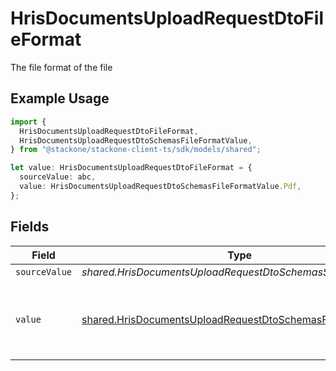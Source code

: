 # HrisDocumentsUploadRequestDtoFileFormat

The file format of the file

## Example Usage

```typescript
import {
  HrisDocumentsUploadRequestDtoFileFormat,
  HrisDocumentsUploadRequestDtoSchemasFileFormatValue,
} from "@stackone/stackone-client-ts/sdk/models/shared";

let value: HrisDocumentsUploadRequestDtoFileFormat = {
  sourceValue: abc,
  value: HrisDocumentsUploadRequestDtoSchemasFileFormatValue.Pdf,
};
```

## Fields

| Field                                                                                                                                           | Type                                                                                                                                            | Required                                                                                                                                        | Description                                                                                                                                     | Example                                                                                                                                         |
| ----------------------------------------------------------------------------------------------------------------------------------------------- | ----------------------------------------------------------------------------------------------------------------------------------------------- | ----------------------------------------------------------------------------------------------------------------------------------------------- | ----------------------------------------------------------------------------------------------------------------------------------------------- | ----------------------------------------------------------------------------------------------------------------------------------------------- |
| `sourceValue`                                                                                                                                   | *shared.HrisDocumentsUploadRequestDtoSchemasSourceValue*                                                                                        | :heavy_minus_sign:                                                                                                                              | N/A                                                                                                                                             | abc                                                                                                                                             |
| `value`                                                                                                                                         | [shared.HrisDocumentsUploadRequestDtoSchemasFileFormatValue](../../../sdk/models/shared/hrisdocumentsuploadrequestdtoschemasfileformatvalue.md) | :heavy_minus_sign:                                                                                                                              | The file format of the file, expressed as a file extension                                                                                      | pdf                                                                                                                                             |